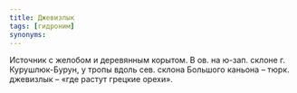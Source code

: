 ```yaml
---
title: Джевизлык
tags: [гидроним]
synonyms:
---
```


Источник с желобом и деревянным корытом. В ов. на ю-зап. склоне г.
Курушлюк-Бурун, у тропы вдоль сев. склона Большого каньона – тюрк. джевизлык –
«где растут грецкие орехи».
